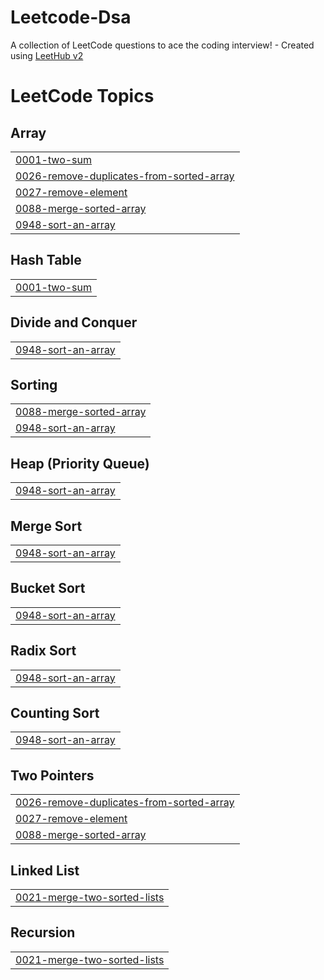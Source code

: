 # Leetcode-Dsa
A collection of LeetCode questions to ace the coding interview! - Created using [LeetHub v2](https://github.com/arunbhardwaj/LeetHub-2.0)

<!---LeetCode Topics Start-->
# LeetCode Topics
## Array
|  |
| ------- |
| [0001-two-sum](https://github.com/Shyambejjenki/Leetcode-Dsa/tree/master/0001-two-sum) |
| [0026-remove-duplicates-from-sorted-array](https://github.com/Shyambejjenki/Leetcode-Dsa/tree/master/0026-remove-duplicates-from-sorted-array) |
| [0027-remove-element](https://github.com/Shyambejjenki/Leetcode-Dsa/tree/master/0027-remove-element) |
| [0088-merge-sorted-array](https://github.com/Shyambejjenki/Leetcode-Dsa/tree/master/0088-merge-sorted-array) |
| [0948-sort-an-array](https://github.com/Shyambejjenki/Leetcode-Dsa/tree/master/0948-sort-an-array) |
## Hash Table
|  |
| ------- |
| [0001-two-sum](https://github.com/Shyambejjenki/Leetcode-Dsa/tree/master/0001-two-sum) |
## Divide and Conquer
|  |
| ------- |
| [0948-sort-an-array](https://github.com/Shyambejjenki/Leetcode-Dsa/tree/master/0948-sort-an-array) |
## Sorting
|  |
| ------- |
| [0088-merge-sorted-array](https://github.com/Shyambejjenki/Leetcode-Dsa/tree/master/0088-merge-sorted-array) |
| [0948-sort-an-array](https://github.com/Shyambejjenki/Leetcode-Dsa/tree/master/0948-sort-an-array) |
## Heap (Priority Queue)
|  |
| ------- |
| [0948-sort-an-array](https://github.com/Shyambejjenki/Leetcode-Dsa/tree/master/0948-sort-an-array) |
## Merge Sort
|  |
| ------- |
| [0948-sort-an-array](https://github.com/Shyambejjenki/Leetcode-Dsa/tree/master/0948-sort-an-array) |
## Bucket Sort
|  |
| ------- |
| [0948-sort-an-array](https://github.com/Shyambejjenki/Leetcode-Dsa/tree/master/0948-sort-an-array) |
## Radix Sort
|  |
| ------- |
| [0948-sort-an-array](https://github.com/Shyambejjenki/Leetcode-Dsa/tree/master/0948-sort-an-array) |
## Counting Sort
|  |
| ------- |
| [0948-sort-an-array](https://github.com/Shyambejjenki/Leetcode-Dsa/tree/master/0948-sort-an-array) |
## Two Pointers
|  |
| ------- |
| [0026-remove-duplicates-from-sorted-array](https://github.com/Shyambejjenki/Leetcode-Dsa/tree/master/0026-remove-duplicates-from-sorted-array) |
| [0027-remove-element](https://github.com/Shyambejjenki/Leetcode-Dsa/tree/master/0027-remove-element) |
| [0088-merge-sorted-array](https://github.com/Shyambejjenki/Leetcode-Dsa/tree/master/0088-merge-sorted-array) |
## Linked List
|  |
| ------- |
| [0021-merge-two-sorted-lists](https://github.com/Shyambejjenki/Leetcode-Dsa/tree/master/0021-merge-two-sorted-lists) |
## Recursion
|  |
| ------- |
| [0021-merge-two-sorted-lists](https://github.com/Shyambejjenki/Leetcode-Dsa/tree/master/0021-merge-two-sorted-lists) |
<!---LeetCode Topics End-->